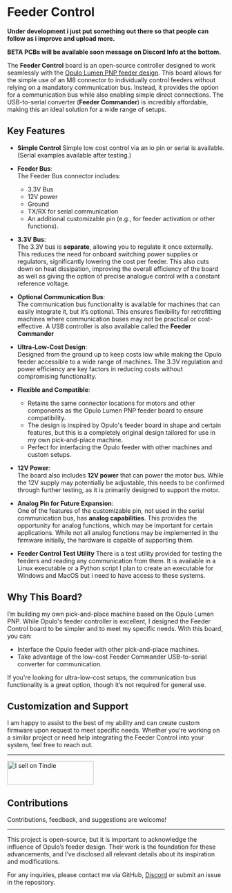 # Feeder Control

**Under development i just put something out there so that people can follow as i improve and upload more.**  

**BETA PCBs will be available soon message on Discord Info at the bottom.**

The **Feeder Control** board is an open-source controller designed to work seamlessly with the [Opulo Lumen PNP feeder design](https://opulo.io). This board allows for the simple use of an M8 connector to individually control feeders without relying on a mandatory communication bus. Instead, it provides the option for a communication bus while also enabling simple direct connections. The USB-to-serial converter (**Feeder Commander**) is incredibly affordable, making this an ideal solution for a wide range of setups.  

## Key Features 

- **Simple Control**
  Simple low cost control via an io pin or serial is available. (Serial examples available after testing.) 
- **Feeder Bus**:  
  The Feeder Bus connector includes:  
  - 3.3V Bus  
  - 12V power  
  - Ground  
  - TX/RX for serial communication  
  - An additional customizable pin (e.g., for feeder activation or other functions).  

- **3.3V Bus**:  
  The 3.3V bus is **separate**, allowing you to regulate it once externally. This reduces the need for onboard switching power supplies or regulators, significantly lowering the cost per feeder. This also cuts down on heat dissipation, improving the overall efficiency of the board as well as giving the option of precise analogue control with a constant reference voltage.  

- **Optional Communication Bus**:  
  The communication bus functionality is available for machines that can easily integrate it, but it’s optional. This ensures flexibility for retrofitting machines where communication buses may not be practical or cost-effective. A USB controller is also available called the  **Feeder Commander**  

- **Ultra-Low-Cost Design**:  
  Designed from the ground up to keep costs low while making the Opulo feeder accessible to a wide range of machines. The 3.3V regulation and power efficiency are key factors in reducing costs without compromising functionality.  

- **Flexible and Compatible**:  
  - Retains the same connector locations for motors and other components as the Opulo Lumen PNP feeder board to ensure compatibility.  
  - The design is inspired by Opulo's feeder board in shape and certain features, but this is a completely original design tailored for use in my own pick-and-place machine.  
  - Perfect for interfacing the Opulo feeder with other machines and custom setups.  

- **12V Power**:  
  The board also includes **12V power** that can power the motor bus. While the 12V supply may potentially be adjustable, this needs to be confirmed through further testing, as it is primarily designed to support the motor.  

- **Analog Pin for Future Expansion**:  
  One of the features of the customizable pin, not used in the serial communication bus, has **analog capabilities**. This provides the opportunity for analog functions, which may be important for certain applications. While not all analog functions may be implemented in the firmware initially, the hardware is capable of supporting them.  

- **Feeder Control Test Utility**
  There is a test utility provided for testing the feeders and reading any communication from them.
  It is available in a Linux executable or a Python script I plan to create an executable for Windows and MacOS but i need to have access to these systems.

## Why This Board?  
I’m building my own pick-and-place machine based on the Opulo Lumen PNP. While Opulo's feeder controller is excellent, I designed the Feeder Control board to be simpler and to meet my specific needs. With this board, you can:  
- Interface the Opulo feeder with other pick-and-place machines.  
- Take advantage of the low-cost Feeder Commander USB-to-serial converter for communication.  

If you're looking for ultra-low-cost setups, the communication bus functionality is a great option, though it’s not required for general use.  

## Customization and Support  
I am happy to assist to the best of my ability and can create custom firmware upon request to meet specific needs. Whether you're working on a similar project or need help integrating the Feeder Control into your system, feel free to reach out.  

---

<div id="sales-button-placeholder">
  <a href="https://www.tindie.com/stores/aks/?ref=offsite_badges&utm_source=sellers_AKS&utm_medium=badges&utm_campaign=badge_small">
    <img src="https://d2ss6ovg47m0r5.cloudfront.net/badges/tindie-smalls.png" alt="I sell on Tindie" width="200" height="55">
  </a>
</div

---

## Contributions  
Contributions, feedback, and suggestions are welcome!  

---

This project is open-source, but it is important to acknowledge the influence of Opulo’s feeder design. Their work is the foundation for these advancements, and I’ve disclosed all relevant details about its inspiration and modifications.  

For any inquiries, please contact me via GitHub, [Discord](https://discord.com/channels/1316400333928267817/1316400333928267820) or submit an issue in the repository.

